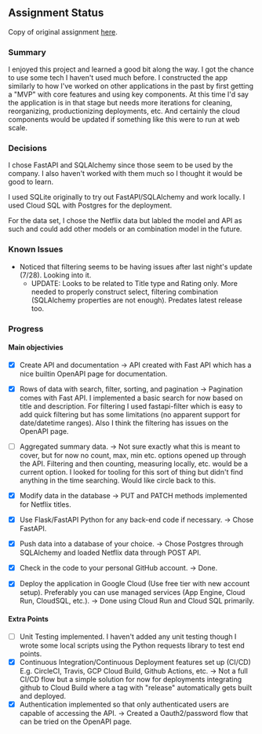 ## Assignment Status

Copy of original assignment [here](original-assignment.md).

### Summary

I enjoyed this project and learned a good bit along the way.  I got the chance to use some tech I haven't used much before.  I constructed the app similarly to how I've worked on other applications in the past by first getting a "MVP" with core features and using key components.  At this time I'd say the application is in that stage but needs more iterations for cleaning, reorganizing, productionizing deployments, etc.  And certainly the cloud components would be updated if something like this were to run at web scale.

### Decisions

I chose FastAPI and SQLAlchemy since those seem to be used by the company.  I also haven't worked with them much so I thought it would be good to learn.

I used SQLite originally to try out FastAPI/SQLAlchemy and work locally.  I used Cloud SQL with Postgres for the deployment.

For the data set, I chose the Netflix data but labled the model and API as such and could add other models or an combination model in the future.

### Known Issues

* Noticed that filtering seems to be having issues after last night's update (7/28). Looking into it.
  * UPDATE: Looks to be related to Title type and Rating only. More needed to properly construct select, filtering combination (SQLAlchemy properties are not enough). Predates latest release too.

### Progress 

#### Main objectivies
- [x] Create API and documentation -> API created with Fast API which has a nice builtin OpenAPI page for documentation.

- [x] Rows of data with search, filter, sorting, and pagination -> Pagination comes with Fast API.  I implemented a basic search for now based on title and description.  For filtering I used fastapi-filter which is easy to add quick filtering but has some limitations (no apparent support for date/datetime ranges).  Also I think the filtering has issues on the OpenAPI page.

- [ ] Aggregated summary data.  -> Not sure exactly what this is meant to cover, but for now no count, max, min etc. options opened up through the API.  Filtering and then counting, measuring locally, etc. would be a current option.  I looked for tooling for this sort of thing but didn't find anything in the time searching.  Would like circle back to this.

- [x] Modify data in the database -> PUT and PATCH methods implemented for Netflix titles.

- [x] Use Flask/FastAPI Python for any back-end code if necessary.  -> Chose FastAPI.

- [x] Push data into a database of your choice.  -> Chose Postgres through SQLAlchemy and loaded Netflix data through POST API.

- [x] Check in the code to your personal GitHub account. -> Done.

- [x] Deploy the application in Google Cloud (Use free tier with new account setup).  Preferably you can use managed services (App Engine, Cloud Run, CloudSQL, etc.).  -> Done using Cloud Run and Cloud SQL primarily.

#### Extra Points
- [ ] Unit Testing implemented.  I haven't added any unit testing though I wrote some local scripts using the Python requests library to test end points.
- [x] Continuous Integration/Continuous Deployment features set up (CI/CD) E.g. CircleCI, Travis, GCP Cloud Build, Github Actions, etc. -> Not a full CI/CD flow but a simple solution for now for deployments integrating github to Cloud Build where a tag with "release" automatically gets built and deployed.
- [x] Authentication implemented so that only authenticated users are capable of accessing the API. -> Created a Oauth2/password flow that can be tried on the OpenAPI page.